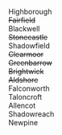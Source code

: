 Highborough  
~~Fairfield~~  
Blackwell  
~~Stonecastle~~  
Shadowfield  
~~Clearmoor~~  
~~Greenbarrow~~  
~~Brightwick~~  
~~Aldshore~~  
Falconworth  
Taloncroft  
Allencot  
Shadowreach  
Newpine